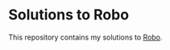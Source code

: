 # Solutions to Robo

This repository contains my solutions to [Robo][1].

[1]: https://adam.math.hhu.de/#/g/hhu-adam/robo
